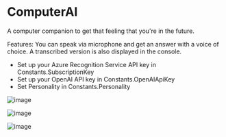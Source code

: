 # ComputerAI
A computer companion to get that feeling that you're in the future.

Features: You can speak via microphone and get an answer with a voice of choice. A transcribed version is also displayed in the console.

* Set up your Azure Recognition Service API key in Constants.SubscriptionKey
* Set up your OpenAI API key in Constants.OpenAIApiKey
* Set Personality in Constants.Personality

![image](https://github.com/vdeunzue/ComputerAI/assets/53879582/e560833a-6853-45c4-be14-3a1c01ff44e0)

![image](https://github.com/vdeunzue/ComputerAI/assets/53879582/92728a7a-92a3-4cb3-a3d9-932d35566db2)

![image](https://github.com/vdeunzue/ComputerAI/assets/53879582/8f009a24-5514-4d20-90a0-b6c58436e196)
